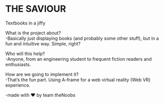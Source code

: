 # THE SAVIOUR
Textbooks in a jiffy


What is the project about?  
-Basically just displaying books (and probably some other stuff), but in a fun and intuitive way. Simple, right?

Who will this help?  
-Anyone, from an engineering student to frequent fiction readers and enthusiasts. 

How are we going to implement it?  
-That’s the fun part. Using A-frame for a web virtual reality (Web VR) experience.  




-made with ❤️ by team theNoobs
